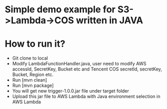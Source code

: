 # Simple demo example for S3->Lambda->COS written in JAVA

# How to run it?
- Git clone to local
- Modify LambdaFunctionHandler.java, user need to modify AWS accessId, SecretKey, Bucket etc and Tencent COS secretId, secretKey, Bucket, Region etc.
- Run [mvn clean]
- Run [mvn package]
- You will get new trigger-1.0.0.jar file under target folder
- Upload this jar file to AWS Lambda with Java environment selection in AWS Lambda

